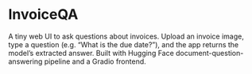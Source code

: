 # InvoiceQA
A tiny web UI to ask questions about invoices. Upload an invoice image, type a question (e.g. “What is the due date?”), and the app returns the model’s extracted answer. Built with Hugging Face document-question-answering pipeline and a Gradio frontend.
